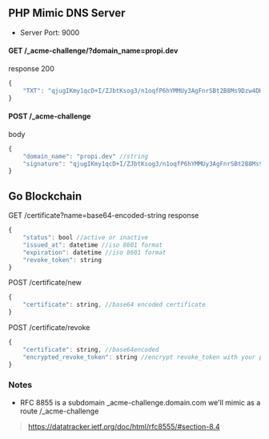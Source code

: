 ## PHP Mimic DNS Server
- Server Port: 9000

#### GET /_acme-challenge/?domain_name=propi.dev

response 200
```javascript
{
    "TXT": "qjugIKmy1qcD+I/ZJbtKsog3/n1oqfP6hYMMUy3AgFnrSBt2B8Ms9Dzw4DHryxZ0UY64G9FQCwnlGxYppR55pWsBYcfIHgAOJZdJzndxO3v5633isgDyzZ7KQ6Ttw9otl0gqM1MgRdHHkGfYCff0oYblVLpoL+ESDqXP/2vfYgs=" //base64 encoded string
}
```

#### POST /_acme-challenge

body
```javascript
{
    "domain_name": "propi.dev" //string
    "signature": "qjugIKmy1qcD+I/ZJbtKsog3/n1oqfP6hYMMUy3AgFnrSBt2B8Ms9Dzw4DHryxZ0UY64G9FQCwnlGxYppR55pWsBYcfIHgAOJZdJzndxO3v5633isgDyzZ7KQ6Ttw9otl0gqM1MgRdHHkGfYCff0oYblVLpoL+ESDqXP/2vfYgs=" //base64 encoded string
}
```

## Go Blockchain
GET /certificate?name=base64-encoded-string
response
```javascript
{
    "status": bool //active or inactive
    "issued_at": datetime //iso 8601 format
    "expiration": datetime //iso 8601 format
    "revoke_token": string
}
```
POST /certificate/new
```javascript
{
    "certificate": string, //base64 encoded certificate
}
```
POST /certificate/revoke
```javascript
{
    "certificate": string, //base64encoded
    "encrypted_revoke_token": string //encrypt revoke_token with your private key
}
```

### Notes
- RFC 8855 is a subdomain _acme-challenge.domain.com we'll mimic as a route /_acme-challenge
> https://datatracker.ietf.org/doc/html/rfc8555/#section-8.4
